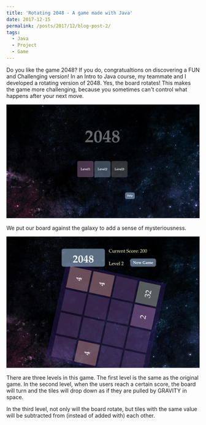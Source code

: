 ```yaml
---
title: 'Rotating 2048 - A game made with Java'
date: 2017-12-15
permalink: /posts/2017/12/blog-post-2/
tags:
  - Java
  - Project
  - Game
---
```



Do you like the game 2048? If you do, congratualtions on discovering a FUN and Challenging version! In an Intro to Java course, my teammate and I developed a rotating version of 2048. Yes, the board rotates! This makes the game more challenging, because you sometimes can't control what happens after your next move.

![](https://raw.githubusercontent.com/Eva-Zhong/2048-Java/master/2048images/img1.png "2048 Figure 1")

We put our board against the galaxy to add a sense of mysteriousness.


![](https://raw.githubusercontent.com/Eva-Zhong/2048-Java/master/2048images/img2.png "2048 Figure 1")

There are three levels in this game. The first level is the same as the original game. In the second level, when the users reach a certain score, the board will turn and the tiles will drop down as if they are pulled by GRAVITY in space.

In the third level, not only will the board rotate, but tiles with the same value will be subtracted from (instead of added with) each other.
